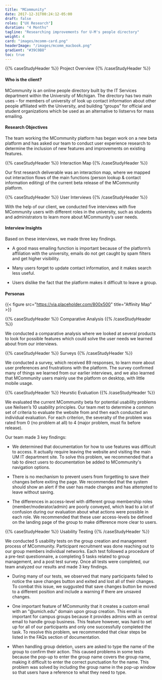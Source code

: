 ```yaml
---
title: "MCommunity"
date: 2017-12-31T00:24:12-05:00
draft: false
roles: ["UX Research"]
duration: "4 Months"
tagline: "Researching improvements for U-M's people directory"
weight: 4
card: "images/mcomm-card.png"
headerImage: "/images/mcomm_macbook.png"
gradient: "#39C0B8"
toc: true
---
```


{{% caseStudyHeader %}} Project Overview {{% /caseStudyHeader %}}

#### Who is the client?

MCommunity is an online people directory built by the IT Services department within the University of Michigan. The directory has two main uses – for members of university of look up contact information about other people affiliated with the University, and building “groups” for official and student organizations which be used as an alternative to listservs for mass emailing.

#### Research Objectives

The team working the MCommunity platform has began work on a new beta platform and has asked our team to conduct user experience research to determine the inclusion of new features and improvements on existing features.

{{% caseStudyHeader %}} Interaction Map {{% /caseStudyHeader %}}

Our first research deliverable was an interaction map, where we mapped out interaction flows of the main functions (person lookup & contact information editing) of the current beta release of the MCommunity platform.

{{% caseStudyHeader %}} User Interviews {{% /caseStudyHeader %}}

With the help of our client, we conducted five interviews with five MCommunity users with different roles in the university, such as students and administrators to learn more about MCommunity’s user needs.


#### Interview Insights

Based on these interviews, we made three key findings.

* A good mass emailing function is important because of the platform’s affiliation with the university, emails do not get caught by spam filters and get higher visibility.

* Many users forget to update contact information, and it makes search less useful.

* Users dislike the fact that the platform makes it difficult to leave a group.

#### Personas

{{< figure src="https://via.placeholder.com/800x500" title="Affinity Map" >}}

{{% caseStudyHeader %}} Comparative Analysis {{% /caseStudyHeader %}}

We conducted a comparative analysis where we looked at several products to look for possible features which could solve the user needs we learned about from our interviews.


{{% caseStudyHeader %}} Surveys {{% /caseStudyHeader %}}

We conducted a survey, which received 89 responses, to learn more about user preferences and frustrations with the platform. The survey confirmed many of things we learned from our earlier interviews, and we also learned that MCommunity users mainly use the platform on desktop, with little mobile usage.


{{% caseStudyHeader %}} Heurstic Evaluation {{% /caseStudyHeader %}}

We evaluated the current MCommunity beta for potential usability problems use Neilsen’s 10 usability principles. Our team met to determine a common set of criteria to evaluate the website from and then each conducted an individual evaluation. For each criterion, the severalty of the problem was rated from 0 (no problem at all) to 4 (major problem, must fix before release).

Our team made 3 key findings:

* We determined that documentation for how to use features was difficult to access. It actually require leaving the website and visiting the main UM IT department site. To solve this problem, we recommended that a tab to direct users to documentation be added to MCommunity's navigation options.

* There is no mechanism to prevent users from forgetting to save their changes before exiting the page. We recommended that the system should show an alert if the user has made changes and has attempted to leave without saving.

* The differences in access-level with different group membership roles (member/moderator/admin) are poorly conveyed, which lead to a lot of confusion during our evaluation about what actions were possible in each role. We recommended that these user access-levels be defined on the landing page of the group to make difference more clear to users.


{{% caseStudyHeader %}} Usability Testing {{% /caseStudyHeader %}}

We conducted 5 usability tests on the group creation and management process of MCommunity. Participant recruitment was done reaching out to our group members individual networks. Each test followed a procedure of a pre-test questionnaire, a completing 5 tasks related to group management, and a post test survey. Once all tests were completed, our team analyzed our results and made 3 key findings.

* During many of our tests, we observed that many participants failed to notice the save changes button and exited and lost all of their changes. To combat this issue, we suggusted that save changes button be moved to a different position and include a warning if there are unsaved changes.

* One important feature of MCommunity that it creates a custom email with an "@umich.edu" domain upon group creation. This email is important for campus groups because it provides admins with an central email to handle group business. This feature however, was hard to set up for all of our participants and only one successfully completed the task. To resolve this problem, we recommended that clear steps be listed in the FAQs section of documentation.

* When handling group deletion, users are asked to type the name of the group to confirm their action. This caused problems in some tests because the pop-up to enter the group name covers the group name, making it difficult to enter the correct punctuation for the name. This problem was solved by including the group name in the pop-up window so that users have a reference to what they need to type.
